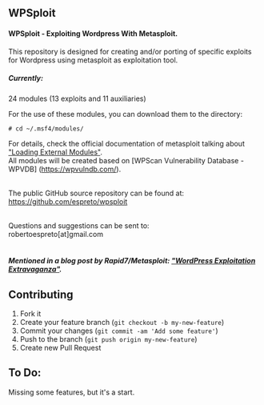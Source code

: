 ## WPSploit

#### WPSploit - Exploiting Wordpress With Metasploit.

This repository is designed for creating and/or porting of specific exploits 
for Wordpress using metasploit as exploitation tool.

##### Currently:</br>
24 modules (13 exploits and 11 auxiliaries)

For the use of these modules, you can download them to the directory:
```
# cd ~/.msf4/modules/
```
For details, check the official documentation of metasploit talking about ["Loading External Modules"](https://github.com/rapid7/metasploit-framework/wiki/Loading-External-Modules).</br>
All modules will be created based on [WPScan Vulnerability Database - WPVDB] (https://wpvulndb.com/).</br></br>

The public GitHub source repository can be found at:</br>
https://github.com/espreto/wpsploit</br></br>

Questions and suggestions can be sent to:</br>
robertoespreto[at]gmail.com</br></br>
 
##### Mentioned in a blog post by Rapid7/Metasploit: ["WordPress Exploitation Extravaganza"](https://community.rapid7.com/Rapid7_BlogPostDetail?id=a111400000AaxKdAAJ).


Contributing
--
1. Fork it
2. Create your feature branch (```git checkout -b my-new-feature```)
3. Commit your changes (```git commit -am 'Add some feature'```)
4. Push to the branch (```git push origin my-new-feature```)
5. Create new Pull Request

To Do:
--
Missing some features, but it's a start.
